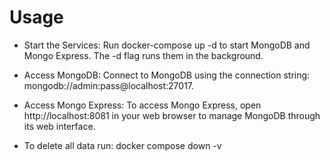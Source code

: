 # Usage

- Start the Services: Run docker-compose up -d to start MongoDB and Mongo Express. The -d flag runs them in the background.

- Access MongoDB: Connect to MongoDB using the connection string: mongodb://admin:pass@localhost:27017.

- Access Mongo Express: To access Mongo Express, open http://localhost:8081 in your web browser to manage MongoDB through its web interface.

- To delete all data run: docker compose down -v









